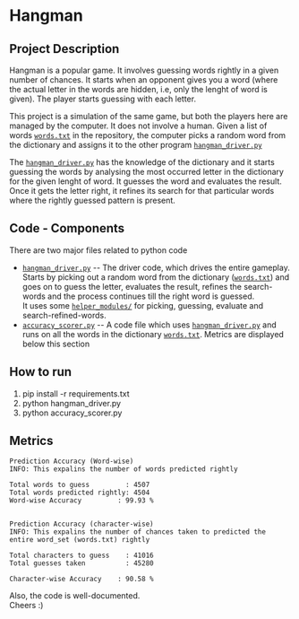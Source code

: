 # Hangman

## Project Description
Hangman is a popular game. It involves guessing words rightly in a given number of chances.
It starts when an opponent gives you a word (where the actual letter in the words are hidden, i.e, only the lenght of word is given). The player starts guessing with each letter.

This project is a simulation of the same game, but both the players here are managed by the computer. It does not involve a human.
Given a list of words [`words.txt`](https://github.com/nikhiljsk/Hangman-CLI/blob/master/words.txt) in the repository, the computer picks a random word from the dictionary and assigns it to the other program [`hangman_driver.py`](https://github.com/nikhiljsk/Hangman-CLI/blob/master/hangman_driver.py)

The [`hangman_driver.py`](https://github.com/nikhiljsk/Hangman-CLI/blob/master/hangman_driver.py) has the knowledge of the dictionary and it starts guessing the words by analysing the most occurred letter in the dictionary for the given lenght of word. It guesses the word and evaluates the result. Once it gets the letter right, it refines its search for that particular words where the rightly guessed pattern is present.

## Code - Components
There are two major files related to python code <br>

* [`hangman_driver.py`](https://github.com/nikhiljsk/Hangman-CLI/blob/master/hangman_driver.py) -- The driver code, which drives the entire gameplay. Starts by picking out a random word from the dictionary ([`words.txt`](https://github.com/nikhiljsk/Hangman-CLI/blob/master/words.txt)) and goes on to guess the letter, evaluates the result, refines the search-words and the process continues till the right word is guessed.<br>
It uses some [`helper_modules/`](https://github.com/nikhiljsk/Hangman-CLI/tree/master/helper_modules) for picking, guessing, evaluate and search-refined-words. <br>
* [`accuracy_scorer.py`](https://github.com/nikhiljsk/Hangman-CLI/blob/master/accuracy_scorer.py) -- A code file which uses [`hangman_driver.py`](https://github.com/nikhiljsk/Hangman-CLI/blob/master/hangman_driver.py) and runs on all the words in the dictionary [`words.txt`](https://github.com/nikhiljsk/Hangman-CLI/blob/master/words.txt). Metrics are displayed below this section <br>

## How to run
1. pip install -r requirements.txt
2. python hangman_driver.py
3. python accuracy_scorer.py

## Metrics
```
Prediction Accuracy (Word-wise)
INFO: This expalins the number of words predicted rightly

Total words to guess         : 4507
Total words predicted rightly: 4504
Word-wise Accuracy         : 99.93 %


Prediction Accuracy (character-wise)
INFO: This expalins the number of chances taken to predicted the entire word_set (words.txt) rightly

Total characters to guess    : 41016
Total guesses taken          : 45280

Character-wise Accuracy    : 90.58 %
```

Also, the code is well-documented. <br>
Cheers :)
